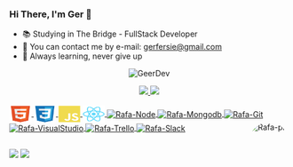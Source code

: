### Hi There, I'm Ger 👋

- 📚 Studying in The Bridge - FullStack Developer
- 📩 You can contact me by e-mail: gerfersie@gmail.com
- 🤗 Always learning, never give up
<p align="center"> <img src="https://komarev.com/ghpvc/?username=GeerDev " alt="GeerDev" /> </p>

<div align="center">
  <a href="https://github.com/GeerDev">
  <img height="160em" src="https://github-readme-stats.vercel.app/api?username=GeerDev&show_icons=true&theme=aura&include_all_commits=true&count_private=true"/>
  <img height="160em" src="https://github-readme-stats.vercel.app/api/top-langs/?username=GeerDev&layout=compact&langs_count=7&theme=aura"/>
</div>
  
  

</div>
<div style="display: inline_block"><br>
  <img align="center" alt="Rafa-HTML" height="30" width="40" src="https://raw.githubusercontent.com/devicons/devicon/master/icons/html5/html5-original.svg">
  <img align="center" alt="Rafa-CSS" height="30" width="40" src="https://raw.githubusercontent.com/devicons/devicon/master/icons/css3/css3-original.svg">
  <img align="center" alt="Rafa-Js" height="30" width="40" src="https://raw.githubusercontent.com/devicons/devicon/master/icons/javascript/javascript-plain.svg">
  <img align="center" alt="Rafa-React" height="30" width="40" src="https://raw.githubusercontent.com/devicons/devicon/master/icons/react/react-original.svg">
  <img align="center" alt="Rafa-Node" height="30" width="40" src="https://cdn.jsdelivr.net/gh/devicons/devicon/icons/nodejs/nodejs-original.svg">
  <img align="center" alt="Rafa-Mongodb" height="30" width="40" src="https://cdn.jsdelivr.net/gh/devicons/devicon/icons/mongodb/mongodb-original-wordmark.svg">
  <img align="center" alt="Rafa-Git" height="30" width="40" src="https://cdn.jsdelivr.net/gh/devicons/devicon/icons/git/git-original.svg">
  <img align="center" alt="Rafa-VisualStudio" height="30" width="40" src="https://cdn.jsdelivr.net/gh/devicons/devicon/icons/visualstudio/visualstudio-plain.svg">
  <img align="center" alt="Rafa-Trello" height="30" width="40" src="https://cdn.jsdelivr.net/gh/devicons/devicon/icons/trello/trello-plain.svg">
  <img align="center" alt="Rafa-Slack" height="30" width="40" src="https://cdn.jsdelivr.net/gh/devicons/devicon/icons/slack/slack-original.svg">
  <img align="right" alt="Rafa-pic" height="150" style="border-radius:60px;" src='https://avataaars.io/?avatarStyle=Transparent&topType=ShortHairShortWaved&accessoriesType=Blank&hairColor=Black&facialHairType=BeardLight&facialHairColor=Black&clotheType=Hoodie&clotheColor=Black&eyeType=Default&eyebrowType=RaisedExcitedNatural&mouthType=Twinkle&skinColor=Light'
/>
</div>

                       
##

  <a href = "mailto:gerfersie@gmail.com"><img src="https://img.shields.io/badge/-Gmail-%23333?style=for-the-badge&logo=gmail&logoColor=white" target="_blank"></a>
    <a href="https://www.linkedin.com/in/german-fernandez-498b48230/" target="_blank"><img src="https://img.shields.io/badge/-LinkedIn-%230077B5?style=for-the-badge&logo=linkedin&logoColor=white" target="_blank"></a> 
